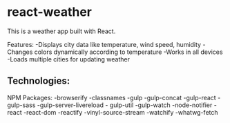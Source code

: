 # react-weather
This is a weather app built with React.

Features:
-Displays city data like temperature, wind speed, humidity
-Changes colors dynamically according to temperature
-Works in all devices
-Loads multiple cities for updating weather

Technologies:
-

NPM Packages:
-browserify 
-classnames 
-gulp 
-gulp-concat 
-gulp-react 
-gulp-sass 
-gulp-server-livereload -
gulp-util 
-gulp-watch 
-node-notifier 
-react 
-react-dom 
-reactify 
-vinyl-source-stream 
-watchify 
-whatwg-fetch